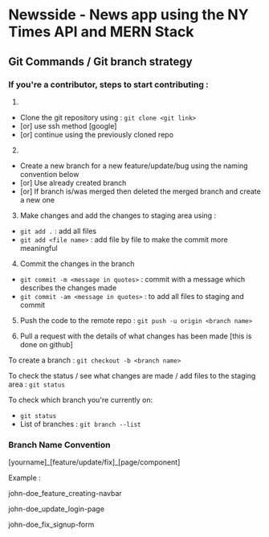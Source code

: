# Newsside - News app using the NY Times API and MERN Stack

## Git Commands / Git branch strategy

### If you're a contributor, steps to start contributing :

1.

-   Clone the git repository using : `git clone <git link>`
-   [or] use ssh method [google]
-   [or] continue using the previously cloned repo

2.

-   Create a new branch for a new feature/update/bug using the naming convention
    below
-   [or] Use already created branch
-   [or] If branch is/was merged then deleted the merged branch and create a new
    one

3. Make changes and add the changes to staging area using :

-   `git add .` : add all files
-   `git add <file name>` : add file by file to make the commit more meaningful

4. Commit the changes in the branch

-   `git commit -m <message in quotes>` : commit with a message which describes
    the changes made
-   `git commit -am <message in quotes>` : to add all files to staging and
    commit

5. Push the code to the remote repo : `git push -u origin <branch name>`

6. Pull a request with the details of what changes has been made [this is done
   on github]

To create a branch : `git checkout -b <branch name>`

To check the status / see what changes are made / add files to the staging area
: `git status`

To check which branch you're currently on:

-   `git status`
-   List of branches : `git branch --list`

### Branch Name Convention

[yourname]\_[feature/update/fix]\_[page/component]

Example :

john-doe_feature_creating-navbar

john-doe_update_login-page

john-doe_fix_signup-form
